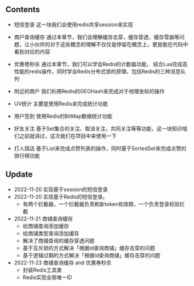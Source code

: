 ## Contents
* 短信登录
这一块我们会使用redis共享session来实现

* 商户查询缓存
通过本章节，我们会理解缓存击穿，缓存穿透，缓存雪崩等问题，让小伙伴的对于这些概念的理解不仅仅是停留在概念上，更是能在代码中看到对应的内容

* 优惠卷秒杀
通过本章节，我们可以学会Redis的计数器功能， 结合Lua完成高性能的redis操作，同时学会Redis分布式锁的原理，包括Redis的三种消息队列

* 附近的商户
我们利用Redis的GEOHash来完成对于地理坐标的操作

* UV统计
主要是使用Redis来完成统计功能

* 用户签到
使用Redis的BitMap数据统计功能

* 好友关注
基于Set集合的关注、取消关注，共同关注等等功能，这一块知识咱们之前就讲过，这次我们在项目中来使用一下

* 打人探店
基于List来完成点赞列表的操作，同时基于SortedSet来完成点赞的排行榜功能


## Update
- 2022-11-20 实现基于session的短信登录
- 2022-11-20 实现基于Redis的短信登录。
  - 有两个拦截器，一个拦截器负责刷新token有效期，一个负责登录校验拦截
- 2022-11-21 商铺查询缓存
  - 给商铺查询添加缓存
  - 给商铺类型查询添加缓存
  - 解决了商铺查询的缓存穿透问题
  - 基于互斥锁的方式解决「根据id查询商铺」缓存击穿的问题
  - 基于逻辑过期的方式解决「根据id查询商铺」缓存击穿的问题
- 2022-11-23 商铺查询缓存 and 优惠券秒杀
  - 封装Redis工具类
  - Redis实现全局唯一ID